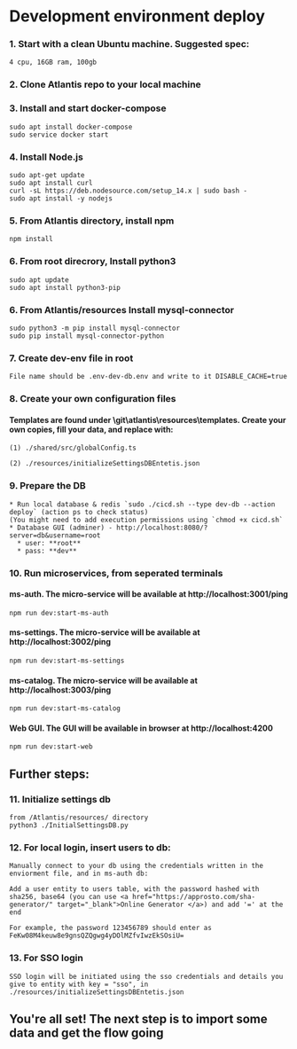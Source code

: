 # Development environment deploy

### 1. Start with a clean Ubuntu machine. Suggested spec:
 ```
4 cpu, 16GB ram, 100gb
 ```
### 2. Clone Atlantis repo to your local machine
 
### 3. Install and start docker-compose
 ```
sudo apt install docker-compose
sudo service docker start
 ```
### 4. Install Node.js
 ```
sudo apt-get update
sudo apt install curl
curl -sL https://deb.nodesource.com/setup_14.x | sudo bash -
sudo apt install -y nodejs
 ```
### 5. From Atlantis directory, install npm
 ```
npm install
 ```
### 6. From root direcrory, Install python3
 ```
sudo apt update
sudo apt install python3-pip
 ```
### 6. From Atlantis/resources Install mysql-connector
 ```
sudo python3 -m pip install mysql-connector
sudo pip install mysql-connector-python
 ```
### 7. Create dev-env file in root
 ```
 File name should be .env-dev-db.env and write to it DISABLE_CACHE=true
 ```
### 8. Create your own configuration files
#### Templates are found under \git\atlantis\resources\templates. Create your own copies, fill your data, and replace with:

 ```
(1) ./shared/src/globalConfig.ts

(2) ./resources/initializeSettingsDBEntetis.json
 ```

### 9. Prepare the DB
    * Run local database & redis `sudo ./cicd.sh --type dev-db --action deploy` (action ps to check status)
    (You might need to add execution permissions using `chmod +x cicd.sh`
    * Database GUI (adminer) - http://localhost:8080/?server=db&username=root  
      * user: **root**  
      * pass: **dev**

### 10. Run microservices, from seperated terminals 
####  ms-auth. The micro-service will be available at http://localhost:3001/ping
 ```
npm run dev:start-ms-auth
```
#### ms-settings. The micro-service will be available at http://localhost:3002/ping
```
npm run dev:start-ms-settings
``` 
####  ms-catalog. The micro-service will be available at http://localhost:3003/ping
```
npm run dev:start-ms-catalog
```
#### Web GUI. The GUI will be available in browser at http://localhost:4200
```
npm run dev:start-web
```
## Further steps:

### 11. Initialize settings db
```
from /Atlantis/resources/ directory
python3 ./InitialSettingsDB.py
```
### 12. For local login, insert users to db:
```
Manually connect to your db using the credentials written in the enviorment file, and in ms-auth db:

Add a user entity to users table, with the password hashed with sha256, base64 (you can use <a href="https://approsto.com/sha-generator/" target="_blank">Online Generator </a>) and add '=' at the end

For example, the password 123456789 should enter as FeKw08M4keuw8e9gnsQZQgwg4yDOlMZfvIwzEkSOsiU=
```

### 13. For SSO login
```
SSO login will be initiated using the sso credentials and details you give to entity with key = "sso", in ./resources/initializeSettingsDBEntetis.json
```

## You're all set! The next step is to import some data and get the flow going
